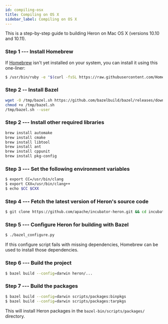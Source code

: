 ```yaml
---
id: compiling-osx
title: Compiling on OS X
sidebar_label: Compiling on OS X
---
```

<!--
    Licensed to the Apache Software Foundation (ASF) under one
    or more contributor license agreements.  See the NOTICE file
    distributed with this work for additional information
    regarding copyright ownership.  The ASF licenses this file
    to you under the Apache License, Version 2.0 (the
    "License"); you may not use this file except in compliance
    with the License.  You may obtain a copy of the License at
      http://www.apache.org/licenses/LICENSE-2.0
    Unless required by applicable law or agreed to in writing,
    software distributed under the License is distributed on an
    "AS IS" BASIS, WITHOUT WARRANTIES OR CONDITIONS OF ANY
    KIND, either express or implied.  See the License for the
    specific language governing permissions and limitations
    under the License.
-->

This is a step-by-step guide to building Heron on Mac OS X (versions 10.10 and
  10.11).

### Step 1 --- Install Homebrew

If [Homebrew](http://brew.sh/) isn't yet installed on your system, you can
install it using this one-liner:

```bash
$ /usr/bin/ruby -e "$(curl -fsSL https://raw.githubusercontent.com/Homebrew/install/master/install)"
```

### Step 2 -- Install Bazel
```bash
wget -O /tmp/bazel.sh https://github.com/bazelbuild/bazel/releases/download/3.7.0/bazel-3.7.0-installer-darwin-x86_64.sh
chmod +x /tmp/bazel.sh
/tmp/bazel.sh --user
```

### Step 2 --- Install other required libraries

```bash
brew install automake
brew install cmake
brew install libtool
brew install ant
brew install cppunit
brew install pkg-config
```

### Step 3 --- Set the following environment variables

```bash
$ export CC=/usr/bin/clang
$ export CXX=/usr/bin/clang++
$ echo $CC $CXX
```

### Step 4 --- Fetch the latest version of Heron's source code

```bash
$ git clone https://github.com/apache/incubator-heron.git && cd incubator-heron
```

### Step 5 --- Configure Heron for building with Bazel

```bash
$ ./bazel_configure.py
```

If this configure script fails with missing dependencies, Homebrew can be used
to install those dependencies.

### Step 6 --- Build the project

```bash
$ bazel build --config=darwin heron/...
```

### Step 7 --- Build the packages

```bash
$ bazel build --config=darwin scripts/packages:binpkgs
$ bazel build --config=darwin scripts/packages:tarpkgs
```

This will install Heron packages in the `bazel-bin/scripts/packages/` directory.
